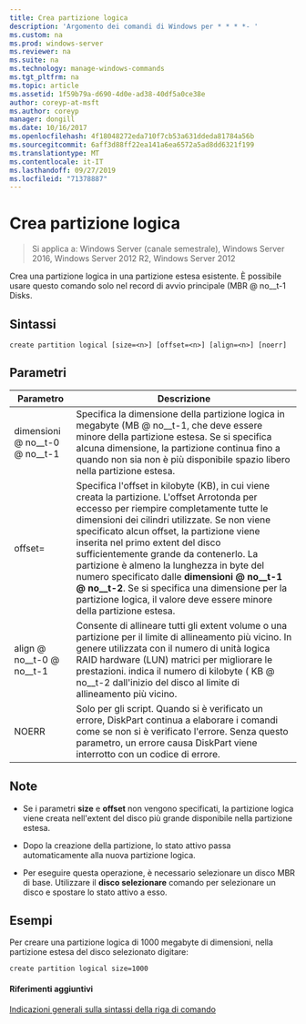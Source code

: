```yaml
---
title: Crea partizione logica
description: 'Argomento dei comandi di Windows per * * * *- '
ms.custom: na
ms.prod: windows-server
ms.reviewer: na
ms.suite: na
ms.technology: manage-windows-commands
ms.tgt_pltfrm: na
ms.topic: article
ms.assetid: 1f59b79a-d690-4d0e-ad38-40df5a0ce38e
author: coreyp-at-msft
ms.author: coreyp
manager: dongill
ms.date: 10/16/2017
ms.openlocfilehash: 4f18048272eda710f7cb53a631ddeda81784a56b
ms.sourcegitcommit: 6aff3d88ff22ea141a6ea6572a5ad8dd6321f199
ms.translationtype: MT
ms.contentlocale: it-IT
ms.lasthandoff: 09/27/2019
ms.locfileid: "71378887"
---
```

# <a name="create-partition-logical"></a>Crea partizione logica

>Si applica a: Windows Server (canale semestrale), Windows Server 2016, Windows Server 2012 R2, Windows Server 2012

Crea una partizione logica in una partizione estesa esistente. È possibile usare questo comando solo nel record di avvio principale \(MBR @ no__t-1 Disks.  
  
  
  
## <a name="syntax"></a>Sintassi  
  
```  
create partition logical [size=<n>] [offset=<n>] [align=<n>] [noerr]  
```  
  
## <a name="parameters"></a>Parametri  
  
|  Parametro  |                                                                                                                                                                                                                       Descrizione                                                                                                                                                                                                                        |
|-------------|----------------------------------------------------------------------------------------------------------------------------------------------------------------------------------------------------------------------------------------------------------------------------------------------------------------------------------------------------------------------------------------------------------------------------------------------------------|
|  dimensioni @ no__t-0 @ no__t-1  |                                                                                                              Specifica la dimensione della partizione logica in megabyte \(MB @ no__t-1, che deve essere minore della partizione estesa. Se si specifica alcuna dimensione, la partizione continua fino a quando non sia non è più disponibile spazio libero nella partizione estesa.                                                                                                               |
| offset\=<n> | Specifica l'offset in kilobyte \(KB\), in cui viene creata la partizione. L'offset Arrotonda per eccesso per riempire completamente tutte le dimensioni dei cilindri utilizzate. Se non viene specificato alcun offset, la partizione viene inserita nel primo extent del disco sufficientemente grande da contenerlo. La partizione è almeno la lunghezza in byte del numero specificato dalle **dimensioni @ no__t-1 @ no__t-2**. Se si specifica una dimensione per la partizione logica, il valore deve essere minore della partizione estesa. |
| align @ no__t-0 @ no__t-1  |                                                                                     Consente di allineare tutti gli extent volume o una partizione per il limite di allineamento più vicino. In genere utilizzata con il numero di unità logica RAID hardware \(LUN\) matrici per migliorare le prestazioni.  <n> indica il numero di kilobyte \( KB @ no__t-2 dall'inizio del disco al limite di allineamento più vicino.                                                                                      |
|    NOERR    |                                                                                                                           Solo per gli script. Quando si è verificato un errore, DiskPart continua a elaborare i comandi come se non si è verificato l'errore. Senza questo parametro, un errore causa DiskPart viene interrotto con un codice di errore.                                                                                                                           |
  
## <a name="remarks"></a>Note  
  
-   Se i parametri **size** e **offset** non vengono specificati, la partizione logica viene creata nell'extent del disco più grande disponibile nella partizione estesa.  
  
-   Dopo la creazione della partizione, lo stato attivo passa automaticamente alla nuova partizione logica.  
  
-   Per eseguire questa operazione, è necessario selezionare un disco MBR di base. Utilizzare il **disco selezionare** comando per selezionare un disco e spostare lo stato attivo a esso.  
  
## <a name="BKMK_examples"></a>Esempi  
Per creare una partizione logica di 1000 megabyte di dimensioni, nella partizione estesa del disco selezionato digitare:  
  
```  
create partition logical size=1000  
```  
  
#### <a name="additional-references"></a>Riferimenti aggiuntivi  
[Indicazioni generali sulla sintassi della riga di comando](command-line-syntax-key.md)  
  

  

